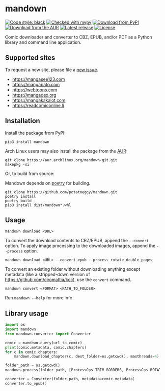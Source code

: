 # mandown

[![Code style: black](https://img.shields.io/badge/code%20style-black-000000.svg)](https://github.com/psf/black)
[![Checked with mypy](http://www.mypy-lang.org/static/mypy_badge.svg)](http://mypy-lang.org/)
[![Download from PyPI](https://img.shields.io/pypi/v/mandown)](https://pypi.org/project/mandown)
[![Download from the AUR](https://img.shields.io/aur/version/mandown-git)](https://aur.archlinux.org/packages/mandown-git)
[![Latest release](https://img.shields.io/github/v/release/potatoeggy/mandown?display_name=tag)](https://github.com/potatoeggy/mandown/releases/latest)
[![License](https://img.shields.io/github/license/potatoeggy/mandown)](/LICENSE)

Comic downloader and converter to CBZ, EPUB, and/or PDF as a Python library and command line application.

## Supported sites

To request a new site, please file a [new issue](https://github.com/potatoeggy/mandown/issues/new).

- https://mangasee123.com
- https://manganato.com
- https://webtoons.com
- https://mangadex.org
- https://mangakakalot.com
- https://readcomiconline.li

## Installation

Install the package from PyPI:

```
pip3 install mandown
```

Arch Linux users may also install the package from the [AUR](https://aur.archlinux.org/packages/mandown.git):

```
git clone https://aur.archlinux.org/mandown-git.git
makepkg -si
```

Or, to build from source:

Mandown depends on [poetry](https://github.com/python-poetry/poetry) for building.

```
git clone https://github.com/potatoeggy/mandown.git
poetry install
poetry build
pip3 install dist/mandown*.whl
```

## Usage

```
mandown download <URL>
```

To convert the download contents to CBZ/EPUB, append the `--convert` option. To apply image processing to the downloaded images, append the `--process` option.

```
mandown download <URL> --convert epub --process rotate_double_pages
```

To convert an existing folder without downloading anything except metadata (like a stripped-down version of https://github.com/ciromattia/kcc), use the `convert` command.

```
mandown convert <FORMAT> <PATH_TO_FOLDER>
```

Run `mandown --help` for more info.

## Library usage

```python
import os
import mandown
from mandown.converter import Converter

comic = mandown.query(url_to_comic)
print(comic.metadata, comic.chapters)
for c in comic.chapters:
    mandown.download_chapter(c, dest_folder=os.getcwd(), maxthreads=4)

folder_path = os.getcwd()
mandown.process(folder_path, [ProcessOps.TRIM_BORDERS, ProcessOps.ROTATE_DOUBLE_PAGES])

converter = Converter(folder_path, metadata=comic.metadata)
converter.to_epub()
```
